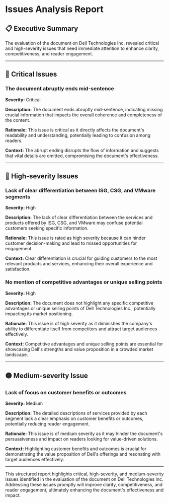 # Issues Analysis Report

## 📋 Executive Summary

The evaluation of the document on Dell Technologies Inc. revealed critical and high-severity issues that need immediate attention to enhance clarity, competitiveness, and reader engagement.

---

## 🔴 Critical Issues

### The document abruptly ends mid-sentence

**Severity:** Critical

**Description:** The document ends abruptly mid-sentence, indicating missing crucial information that impacts the overall coherence and completeness of the content.

**Rationale:** This issue is critical as it directly affects the document's readability and understanding, potentially leading to confusion among readers.

**Context:** The abrupt ending disrupts the flow of information and suggests that vital details are omitted, compromising the document's effectiveness.

---

## 🔴 High-severity Issues

### Lack of clear differentiation between ISG, CSG, and VMware segments

**Severity:** High

**Description:** The lack of clear differentiation between the services and products offered by ISG, CSG, and VMware may confuse potential customers seeking specific information.

**Rationale:** This issue is rated as high severity because it can hinder customer decision-making and lead to missed opportunities for engagement.

**Context:** Clear differentiation is crucial for guiding customers to the most relevant products and services, enhancing their overall experience and satisfaction.

### No mention of competitive advantages or unique selling points

**Severity:** High

**Description:** The document does not highlight any specific competitive advantages or unique selling points of Dell Technologies Inc., potentially impacting its market positioning.

**Rationale:** This issue is of high severity as it diminishes the company's ability to differentiate itself from competitors and attract target audiences effectively.

**Context:** Competitive advantages and unique selling points are essential for showcasing Dell's strengths and value proposition in a crowded market landscape.

---

## 🟡 Medium-severity Issue

### Lack of focus on customer benefits or outcomes

**Severity:** Medium

**Description:** The detailed descriptions of services provided by each segment lack a clear emphasis on customer benefits or outcomes, potentially reducing reader engagement.

**Rationale:** This issue is of medium severity as it may hinder the document's persuasiveness and impact on readers looking for value-driven solutions.

**Context:** Highlighting customer benefits and outcomes is crucial for demonstrating the value proposition of Dell's offerings and resonating with target audiences effectively.

---

This structured report highlights critical, high-severity, and medium-severity issues identified in the evaluation of the document on Dell Technologies Inc. Addressing these issues promptly will improve clarity, competitiveness, and reader engagement, ultimately enhancing the document's effectiveness and impact.